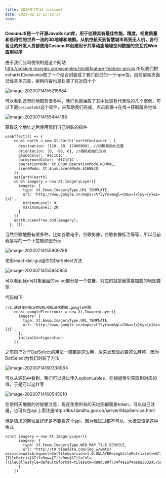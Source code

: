 ```yaml
---
title: 2020年7月14（cesium)
date: 2021-02-13 15:19:17
tags:
---
```


**CesiumJS是一个开源JavaScript库，用于创建具有最佳性能，精度，视觉质量和易用性的世界一流的3D地球和地图。从航空航天到智慧城市再到无人机，各行各业的开发人员都使用CesiumJS创建用于共享动态地理空间数据的交互式Web应用程序**

由于我们公司仿照的是这个网站 http://cesium.marsgis.cn/examples.html#feature-feature-arcgis
所以我们把echarts和cesiumjs做了一个结合封装成了我们自己的一个npm包，目前前端页面已经基本完善，案例内容也是封装了将近四十个

![image-20200714155215684](image-20200714155215684.png)

可以看到这里的地图有很多种，我们也是抽取了其中比较有代表性的几个案例，可以下载`cesiumlab2`这个软件，来帮助我们完成，点击影像->在线->获取服务地址

![image-20200714155444188](image-20200714155444188.png)

获取这个地址之后使用我们自己封装的插件

```
useEffect(() => {
    const earth = new Xt.Earth('earthContainer', {
      destination: [120, 30, 17400000], //相机初始化位置
      orientation: [0, -90, 0], //相机初始化方向
      globeColor: '#1C1C1C',
      backgroundColor: '#1C1C1C',
      operationMode: Xt.Enum.OperationMode.NORMAL,
      sceneMode: Xt.Enum.SceneMode.SCENE3D
    })
    setEarth(earth)
    const imagery = new Xt.ImageryLayer({
      imagery: {
        type: Xt.Enum.ImageryType.URL_TEMPLATE,
        url: 'http://www.google.cn/maps/vt?lyrs=m&gl=CN&x={x}&y={y}&z={z}',
        minimumLevel: 0,
        maximumLevel: 20
      }
    })
    earth.sceneTree.add(imagery);
  }, []);
```

当然谷歌地图有很多种，比如谷歌电子，谷歌影像，谷歌影像标注等等，所以目前我是写的一个下拉框如图所示

![image-20200714155909788](image-20200714155909788.png)

使用react-dat-gui组件的DatSelect方法

![image-20200714155950853](image-20200714155950853.png)

可以看到我obj对象里面的value部分是一个变量，对应的就是我需要加载的地图类型

代码如下

```react
//1.通过使用指定的URL模板请求图像,google地图
    const googleElectronic = new Xt.ImageryLayer({
      imagery: {
        type: Xt.Enum.ImageryType.URL_TEMPLATE,
        url: 'http://www.google.cn/maps/vt?lyrs=m&gl=CN&x={x}&y={y}&z={z}',
      },
      initialConfiguration
    })
```

之前自己对于DatSelect的用法一直都是这么用，后来发现没必要这么麻烦，因为DatSelect为我们封装了方法

![image-20200714160338964](image-20200714160338964.png)

可以从源码中看到，我们可以通过传入optionLables，在根据索引获取到对应的值，于是可以这样写

![image-20200714160545010](image-20200714160545010.png)

在使用天地图的时候要注意，现在使用所有的天地图都需要token，可以自己注册，也可以在api上面注册http://lbs.tianditu.gov.cn/server/MapService.html

但是请求的网址最好还是不要看这个api，因为我试过都不可以，大概应该是这种格式

```react
const imagery = new Xt.ImageryLayer({
      imagery: {
        type: Xt.Enum.ImageryType.WEB_MAP_TILE_SERVICE,
        url: "http://t0.tianditu.com/img_w/wmts?service=wmts&request=GetTile&version=1.0.0&LAYER=img&tileMatrixSet=w&TileMatrix={TileMatrix}&TileRow={TileRow}&TileCol={TileCol}&style=default&format=tiles&tk=d99d589f734f4e1ef4aeba30324575dc",
      }
    })
```



